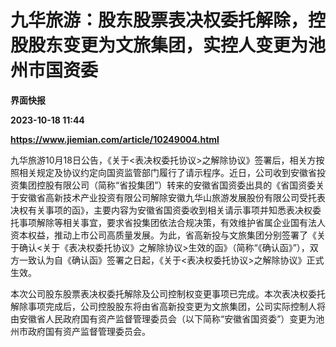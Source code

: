 # 九华旅游：股东股票表决权委托解除，控股股东变更为文旅集团，实控人变更为池州市国资委
**界面快报**

**2023-10-18 11:44**

**https://www.jiemian.com/article/10249004.html**

九华旅游10月18日公告，《关于<表决权委托协议>之解除协议》签署后，相关方按照相关规定及协议约定向国资监管部门履行了请示程序。近日，公司收到安徽省投资集团控股有限公司（简称“省投集团”）转来的安徽省国资委出具的《省国资委关于安徽省高新技术产业投资有限公司解除安徽九华山旅游发展股份有限公司受托表决权有关事项的函》，主要内容为安徽省国资委收到相关请示事项并知悉表决权委托事项解除等相关事宜，要求省投集团依法合规决策，有效维护省属企业国有法人资本权益，推动上市公司高质量发展。为此，省高新投与文旅集团分别签署了《关于确认<关于《表决权委托协议》之解除协议>生效的函》（简称“《确认函》”），双方一致认为自《确认函》签署之日起，《关于<表决权委托协议>之解除协议》正式生效。

本次公司股东股票表决权委托解除及公司控制权变更事项已完成。本次表决权委托解除事项完成后，公司控股股东将由省高新投变更为文旅集团，公司实际控制人将由安徽省人民政府国有资产监督管理委员会（以下简称“安徽省国资委”）变更为池州市政府国有资产监督管理委员会。